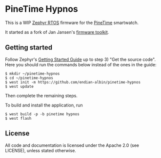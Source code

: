 # PineTime Hypnos

This is a WIP [Zephyr RTOS](https://www.zephyrproject.org/) firmware for the
[PineTime](https://www.pine64.org/pinetime/) smartwatch.

It started as a fork of Jan Jansen's [firmware toolkit](https://github.com/najnesnaj/pinetime-zephyr).

## Getting started

Follow Zephyr's [Getting Started Guide](https://docs.zephyrproject.org/latest/getting_started/index.html)
up to step 3) "Get the source code". Here you should run the commands below
instead of the ones in the guide:

```
$ mkdir ~/pinetime-hypnos
$ cd ~/pinetime-hypnos
$ west init -m https://github.com/endian-albin/pinetime-hypnos
$ west update
```

Then complete the remaining steps.

To build and install the application, run

```
$ west build -p -b pinetime hypnos
$ west flash
```

## License

All code and documentation is licensed under the Apache 2.0 (see LICENSE),
unless stated otherwise.
